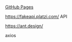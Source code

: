 [GitHub Pages](https://jkwal.github.io/goodShop/)

https://fakeapi.platzi.com/  API 

https://ant.design/

axios
